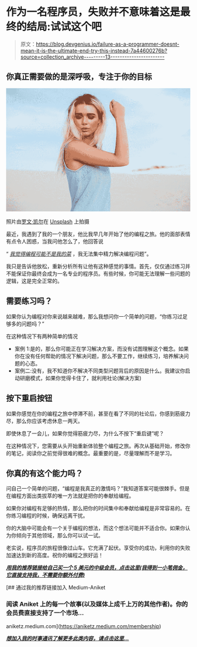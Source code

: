 # 作为一名程序员，失败并不意味着这是最终的结局:试试这个吧

> 原文：<https://blog.devgenius.io/failure-as-a-programmer-doesnt-mean-it-is-the-ultimate-end-try-this-instead-7a44600276b?source=collection_archive---------13----------------------->

## 你真正需要做的是深呼吸，专注于你的目标

![](img/7305626ca61ec7c0d0d6629922489cf2.png)

照片由[罗文·凯尔](https://unsplash.com/@rowankyle?utm_source=unsplash&utm_medium=referral&utm_content=creditCopyText)在 [Unsplash](https://unsplash.com/?utm_source=unsplash&utm_medium=referral&utm_content=creditCopyText) 上拍摄

最近，我遇到了我的一个朋友，他比我早几年开始了他的编程之旅。他的面部表情有点令人困惑，当我问他怎么了，他回答说

“ [*我觉得编程可能不是我的菜*](https://javascript.plainenglish.io/5-reasons-why-programming-may-not-be-your-cup-of-tea-f2e12b318f08) ，我无法集中精力解决编程问题”。

我只是告诉他放松，重新分析所有让他有这种感觉的事情。首先，仅仅通过练习并不能保证你最终会成为一名专业的程序员。有些时候，你可能无法理解一些问题的逻辑，这是完全正常的。

## 需要练习吗？

如果你认为编程对你来说越来越难，那么我想问你一个简单的问题，“你练习过足够多的问题吗？”

在这种情况下有两种简单的情况

*   案例 1:是的，那么你可能正在学习解决方案，而没有试图理解这个概念。如果你在没有任何帮助的情况下解决问题，那么不要工作，继续练习，培养解决问题的心态。
*   案例二:没有，我不知道你不解决不同类型问题背后的原因是什么。我建议你启动研磨模式，如果你觉得卡住了，就利用社论(解决方案)

## 按下重启按钮

如果你感觉在你的编程之旅中停滞不前，甚至在看了不同的社论后，你感到筋疲力尽，那么你应该考虑休息一两天。

即使休息了一会儿，如果你觉得筋疲力尽，为什么不按下“重启键”呢？

在这种情况下，您需要从头开始重新体验整个编程之旅。再次从基础开始，修改你的笔记，阅读你之前觉得很难的概念。最重要的是，尽量理解而不是学习。

## 你真的有这个能力吗？

问自己一个简单的问题，“编程是我真正的激情吗？”我知道答案可能很棘手。但是在编程方面出类拔萃的唯一方法就是把你的奉献给编程。

如果你对编程有足够的热情，那么把你的时间集中和奉献给编程是非常容易的。在你练习编程的时候，确保远离干扰。

你的大脑中可能会有一个关于编程的想法，而这个想法可能并不适合你。如果你认为你倾向于其他领域，那么你可以试一试。

老实说，程序员的旅程很像过山车。它充满了起伏。享受你的成功，利用你的失败加速达到新的高度。祝你的编程之旅好运！

[***用我的推荐链接给自己买一个 5 美元的中级会员，点击这里(我得到一小笔佣金，它直接支持我，不需要你额外付费)***](https://aniketz.medium.com/membership)

[](https://aniketz.medium.com/membership) [## 通过我的推荐链接加入 Medium-Aniket

### 阅读 Aniket 上的每一个故事(以及媒体上成千上万的其他作者)。你的会员费直接支持了一个市场…

aniketz.medium.com](https://aniketz.medium.com/membership) 

[***想加入我的时事通讯了解更多此类内容，请点击这里…***](https://aniketz.medium.com/subscribe)